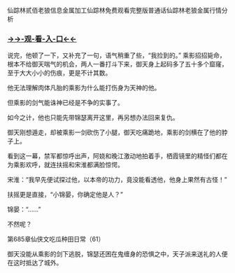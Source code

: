 仙踪林贰佰老狼信息金属加工仙踪林免费观看完整版普通话仙踪林老狼金属行情分析

### <a href="http://www.baidu.com/link?url=7_xtFUWki7hexbSrF9U18DvNUoYAjH8P5i8sQYawypq&wd">→→-观-看-入-口←←</a>


说完，他顿了一下，又补充了一句，语气稍重了些，“我捡到的。”
乘影招招毙命，根本不给御天喘气的机会，两人一番打斗下来，御天身上起码多了五十多个窟窿，至于大大小小的伤痕，更是不计其数。

他无法理解肉体凡胎的乘影为什么能打伤身为天神的他。

但乘影的剑气能诛神已经是不争的实事了。

如今之计，他也只能先带锦瑟离开这里，再另想办法回来复仇。

御天刚想遁走，却被乘影一剑砍伤了小腿，御天吃痛跪地，乘影的剑横在了他的脖子上。

看到这一幕，禁军都惊呼出声，阿娆和晚江激动地拍着手，栖霞镜里的精怪们都在为乘影欢呼，就连扶摇和宋淮都满脸惊愕。

宋淮：“我早先便试探过他，以本帝的功力，竟没能看透他，他身上果然有古怪！”

扶摇更是直接，“小锦晏，你确定他是人？”

锦晏：“……”

不然呢？

第685章仙侠文吃瓜种田日常（61）

御天没能从乘影的剑下逃脱，锦瑟还困在鬼缠身的恐惧之中，天子派来送礼的人便在这时抵达了城外。
